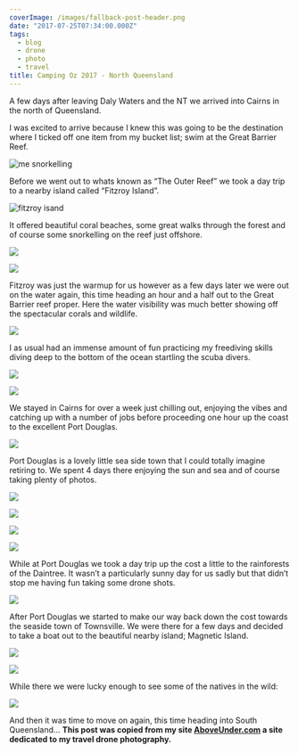 ```yaml
---
coverImage: /images/fallback-post-header.png
date: "2017-07-25T07:34:00.000Z"
tags:
  - blog
  - drone
  - photo
  - travel
title: Camping Oz 2017 - North Queensland
---
```


A few days after leaving Daly Waters and the NT we arrived into Cairns in the north of Queensland.

<!-- more -->

I was excited to arrive because I knew this was going to be the destination where I ticked off one item from my bucket list; swim at the Great Barrier Reef.

![me snorkelling](//cdn.shopify.com/s/files/1/1830/7597/files/YDXJ0626_1024x1024.jpg?v=1500961620)

Before we went out to whats known as “The Outer Reef” we took a day trip to a nearby island called “Fitzroy Island”.

![fitzroy isand](//cdn.shopify.com/s/files/1/1830/7597/files/Fitzroy_Pano_1_Output_1024x1024.jpg?v=1500961327)

It offered beautiful coral beaches, some great walks through the forest and of course some snorkelling on the reef just offshore.

![](//cdn.shopify.com/s/files/1/1830/7597/files/Fitzroy_Shore_1024x1024.jpg?v=1500961365)

![](//cdn.shopify.com/s/files/1/1830/7597/files/YDXJ0473_1024x1024.jpg?v=1500961566)

Fitzroy was just the warmup for us however as a few days later we were out on the water again, this time heading an hour and a half out to the Great Barrier reef proper. Here the water visibility was much better showing off the spectacular corals and wildlife.

![](//cdn.shopify.com/s/files/1/1830/7597/files/YDXJ0575_1024x1024.jpg?v=1500961613)

I as usual had an immense amount of fun practicing my freediving skills diving deep to the bottom of the ocean startling the scuba divers.

![](//cdn.shopify.com/s/files/1/1830/7597/files/YDXJ0558_1024x1024.jpg?v=1500961607)

![](//cdn.shopify.com/s/files/1/1830/7597/files/DSC_9909_1024x1024.jpg?v=1500961310)

We stayed in Cairns for over a week just chilling out, enjoying the vibes and catching up with a number of jobs before proceeding one hour up the coast to the excellent Port Douglas.

![](//cdn.shopify.com/s/files/1/1830/7597/files/Sunrise_Over_Port_Douglas_1024x1024.jpg?v=1500961579)

Port Douglas is a lovely little sea side town that I could totally imagine retiring to. We spent 4 days there enjoying the sun and sea and of course taking plenty of photos.

![](//cdn.shopify.com/s/files/1/1830/7597/files/Port_Douglas_Bay_1024x1024.jpg?v=1500961556)

![](//cdn.shopify.com/s/files/1/1830/7597/files/IMG_0369_1024x1024.jpg?v=1500961428)

![](//cdn.shopify.com/s/files/1/1830/7597/files/Four_Mile_Point_1024x1024.jpg?v=1500961389)

![](//cdn.shopify.com/s/files/1/1830/7597/files/Port_Douglas_Stingray_1024x1024.jpg?v=1500961561)

While at Port Douglas we took a day trip up the cost a little to the rainforests of the Daintree. It wasn’t a particularly sunny day for us sadly but that didn’t stop me having fun taking some drone shots.

![](//cdn.shopify.com/s/files/1/1830/7597/files/Daintree_Coast_1024x1024.jpg?v=1500961224)

After Port Douglas we started to make our way back down the cost towards the seaside town of Townsville. We were there for a few days and decided to take a boat out to the beautiful nearby island; Magnetic Island.

![](//cdn.shopify.com/s/files/1/1830/7597/files/Magnetic_Waves_1024x1024.jpg?v=1500961538)

![](//cdn.shopify.com/s/files/1/1830/7597/files/Magnetic_Love_1024x1024.jpg?v=1500961498)

While there we were lucky enough to see some of the natives in the wild:

![](//cdn.shopify.com/s/files/1/1830/7597/files/IMG_0460_1024x1024.jpg?v=1500961439)

And then it was time to move on again, this time heading into South Queensland…
**This post was copied from my site [AboveUnder.com](https://aboveunder.com) a site dedicated to my travel drone photography.**
